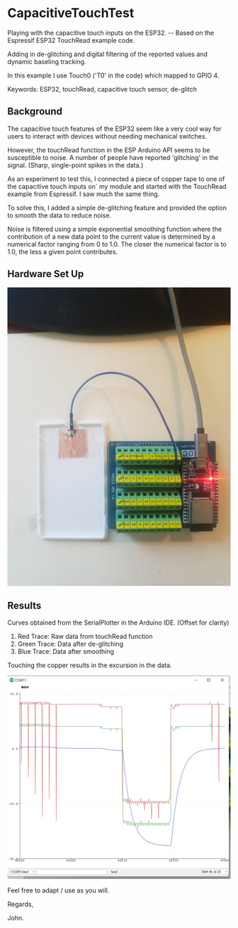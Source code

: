 # CapacitiveTouchTest

Playing with the capacitive touch inputs on the ESP32. 
-- Based on the Espressif ESP32 TouchRead example code. 

Adding in de-glitching and digital filtering of the reported values and dynamic baseling tracking.

In this example I use Touch0 ('T0' in the code) which mapped to GPIO 4.

Keywords: ESP32, touchRead, capacitive touch sensor, de-glitch

## Background

The capacitive touch features of the ESP32 seem like a very cool way for users to interact with devices without needing mechanical switches. 

However, the touchRead function in the ESP Arduino API seems to be susceptible to 
noise. A number of people have reported 'glitching' in the signal. (Sharp,
single-point spikes in the data.) 

As an experiment to test this, I connected a piece of copper tape to one of the capacitive touch inputs on` my module and started with the TouchRead example from Espressif. I saw much the same thing. 

To solve this, I added a simple de-glitching feature and provided the option to smooth the data to reduce noise. 

Noise is filtered using a simple exponential smoothing function where the contribution of a new data point to the current value is determined by a numerical factor ranging from 0 to 1.0. The closer the numerical factor is to 1.0, the less a given point contributes. 

## Hardware Set Up

![Setup using an ESP32 breakout board](/doc/setup.jpg)

## Results

Curves obtained from the SerialPlotter in the Arduino IDE. (Offset for clarity)

1. Red Trace: Raw data from touchRead function
2. Green Trace: Data after de-glitching
3. Blue Trace: Data after smoothing

Touching the copper results in the excursion in the data. 


![Results](/doc/results.jpg)


Feel free to adapt / use as you will. 

Regards, 

John.
